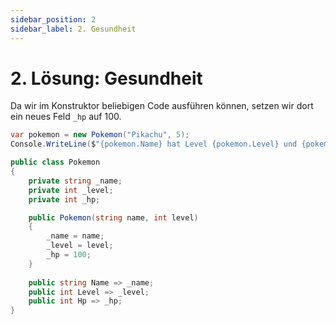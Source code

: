 ```yaml
---
sidebar_position: 2
sidebar_label: 2. Gesundheit
---
```


# 2. Lösung: Gesundheit

Da wir im Konstruktor beliebigen Code ausführen können, setzen wir dort ein neues Feld `_hp` auf 100.

```cs
var pokemon = new Pokemon("Pikachu", 5);
Console.WriteLine($"{pokemon.Name} hat Level {pokemon.Level} und {pokemon.Hp} HP");

public class Pokemon
{
    private string _name;
    private int _level;
    private int _hp;

    public Pokemon(string name, int level)
    {
        _name = name;
        _level = level;
        _hp = 100;
    }
    
    public string Name => _name;
    public int Level => _level;
    public int Hp => _hp;
}
```